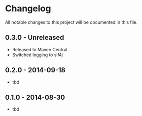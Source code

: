# Changelog
All notable changes to this project will be documented in this file.

## 0.3.0 - Unreleased
- Released to Maven Central
- Switched logging to slf4j

## 0.2.0 - 2014-09-18
- tbd

## 0.1.0 - 2014-08-30
- tbd

